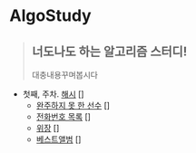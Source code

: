 # AlgoStudy

> ## 너도나도 하는 알고리즘 스터디!
>
> 대충내용꾸며봅시다

- 첫째, 주차. [해시](https://programmers.co.kr/learn/courses/30/parts/12077) []
  - [완주하지 못 한 선수](https://programmers.co.kr/learn/courses/30/lessons/42576) []
  - [전화번호 목록](https://programmers.co.kr/learn/courses/30/lessons/42577) []
  - [위장](https://programmers.co.kr/learn/courses/30/lessons/42578) []
  - [베스트앨범](https://programmers.co.kr/learn/courses/30/lessons/42579) []
